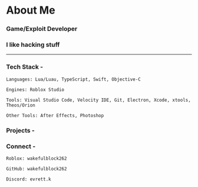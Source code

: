 # About Me

### Game/Exploit Developer
### I like hacking stuff

---

### Tech Stack -

    Languages: Lua/Luau, TypeScript, Swift, Objective-C

    Engines: Roblox Studio

    Tools: Visual Studio Code, Velocity IDE, Git, Electron, Xcode, xtools, Theos/Orion

    Other Tools: After Effects, Photoshop

### Projects -

### Connect -

    Roblox: wakefulblock262

    GitHub: wakefulblock262

    Discord: evrett.k
